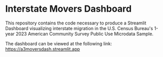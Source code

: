# Interstate Movers Dashboard
This repository contains the code necessary to produce a Streamlit Dashboard visualizing interstate migration in the U.S. Census Bureau's 1-year 2023 American Community Survey Public Use Microdata Sample.

The dashboard can be viewed at the following link: https://a3moversdash.streamlit.app
